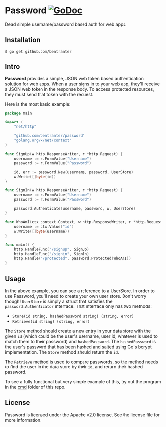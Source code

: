 Password [![GoDoc](https://godoc.org/github.com/bentranter/password?status.svg)](https://godoc.org/github.com/bentranter/password)
===

Dead simple username/password based auth for web apps.

Installation
---

```bash
$ go get github.com/bentranter
```

Intro
---

**Password** provides a simple, JSON web token based authentication solution for web apps. When a user signs in to your web app, they'll receive a JSON web token in the response body. To access protected resources, they must send that token with the request.

Here is the most basic example:

```go
package main

import (
	"net/http"

	"github.com/bentranter/password"
	"golang.org/x/net/context"
)

func SignUp(w http.ResponseWriter, r *http.Request) {
	username := r.FormValue("Username")
	password := r.FormValue("Password")

	id, err := password.New(username, password, UserStore)
	w.Write([]byte(id))
}

func SignIn(w http.ResponseWriter, r *http.Request) {
	username := r.FormValue("Username")
	password := r.FormValue("Password")

	password.Authenticate(username, password, w, UserStore)
}

func WhoAmI(ctx context.Context, w http.ResponseWriter, r *http.Request) {
	username := ctx.Value("id")
	w.Write([]byte(username))
}

func main() {
	http.HandleFunc("/signup", SignUp)
	http.HandleFunc("/signin", SignIn)
	http.Handle("/protected", password.Protected(WhoAmI))
}
```

Usage
---

In the above example, you can see a reference to a UserStore. In order to use Password, you'll need to create your own user store. Don't worry though! `UserStore` is simply a struct that satisfies the `password.Authenticator` interface. That interface only has two methods:

- `Store(id string, hashedPassword string) (string, error)`
- `Retrieve(id string) (string, error)`

The `Store` method should create a new entry in your data store with the given `id` (which could be the user's username, user id, whatever is used to match them to their password) and `hashedPassword`. The `hashedPassword` is the user's password that has been hashed and salted using Go's bcrypt implementation. The `Store` method should return the `id`.

The `Retrieve` method is used to compare passwords, so the method needs to find the user in the data store by their `id`, and return their hashed password.

To see a fully functional but very simple example of this, try out the program in the [cmd](https://github.com/bentranter/password/tree/master/cmd) folder of this repo.

License
---

Password is licensed under the Apache v2.0 license. See the license file for more information.
